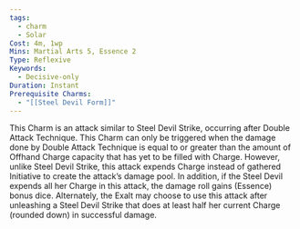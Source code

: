 ```yaml
---
tags:
  - charm
  - Solar
Cost: 4m, 1wp
Mins: Martial Arts 5, Essence 2
Type: Reflexive
Keywords:
  - Decisive-only
Duration: Instant
Prerequisite Charms:
  - "[[Steel Devil Form]]"
---
```

This Charm is an attack similar to Steel Devil Strike, occurring after Double Attack Technique. This Charm can only be triggered when the damage done by Double Attack Technique is equal to or greater than the amount of Offhand Charge capacity that has yet to be filled with Charge. However, unlike Steel Devil Strike, this attack expends Charge instead of gathered Initiative to create the attack’s damage pool. In addition, if the Steel Devil expends all her Charge in this attack, the damage roll gains (Essence) bonus dice. Alternately, the Exalt may choose to use this attack after unleashing a Steel Devil Strike that does at least half her current Charge (rounded down) in successful damage.